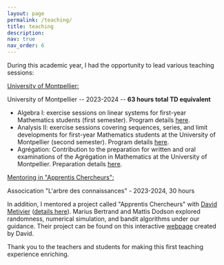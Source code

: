 ```yaml
---
layout: page
permalink: /teaching/
title: teaching 
description: 
nav: true
nav_order: 6
---
```


<p>During this academic year, I had the opportunity to lead various teaching sessions:</p>

<p style="text-decoration: underline;"><a href="https://maths-fds.edu.umontpellier.fr/">University of Montpellier</a>:</p>
<p>University of Montpellier -- 2023-2024 -- <strong>63 hours total TD equivalent</strong></p>
<ul>
  <li>Algebra I: exercise sessions on linear systems for first-year Mathematics students (first semester). Program details <a href="https://formations.umontpellier.fr/fr/formations/licence-XA/l1-portail-mathematiques-et-ses-applications-KNYL57V4/l1-mathematiques-et-ses-applications-LEO1YPFM/l1-maths-mineure-info-KNYL6D5Y/l1-porfil-mineure-info-choix-1-LEO2MUTM/algebre-i-systemes-lineaires-KO8DNX5L.html">here</a>.</li>
  
  <li>Analysis II: exercise sessions covering sequences, series, and limit developments for first-year Mathematics students at the University of Montpellier (second semester). Program details <a href="https://formations.umontpellier.fr/fr/formations/licence-XA/l1-portail-mathematiques-et-ses-applications-KNYL57V4/l1-mathematiques-et-ses-applications-LEO1YPFM/l1-maths-mineure-info-KNYL6D5Y/analyse-ii-suites-series-developpements-limites-KO8DO78J.html">here</a>.</li>
  
  <li>Agrégation: Contribution to the preparation for written and oral examinations of the Agrégation in Mathematics at the University of Montpellier. Preparation details <a href="https://formations.umontpellier.fr/fr/formations/master-XB/master-mathematiques-ME157//preparation-a-l-agregation-externe-de-mathematiques-prepa-agreg-PR500.html">here</a>.</li>
</ul>

<p style="text-decoration: underline;"> Mentoring in "Apprentis Chercheurs":</p>
 
<p> Assocication "L'arbre des connaissances" - 2023-2024, 30 hours </p>

<p>In addition, I mentored a project called "Apprentis Chercheurs" with <a href="https://davidmetivier.mistea.inrae.fr/">David Metivier</a> (<a href="https://arbre-des-connaissances-apsr.org/nos-actions/les-apprentis-chercheurs/">details here</a>). Marius Bertrand and Mattis Dodson explored randomness, numerical simulation, and bandit algorithms under our guidance. Their project can be found on this interactive <a href="https://davidmetivier.mistea.inrae.fr/teaching/">webpage</a> created by David.</p>

<p>Thank you to the teachers and students for making this first teaching experience enriching.</p>
